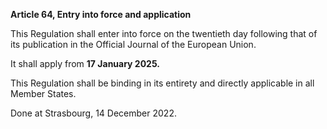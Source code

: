 **Article 64, Entry into force and application**

  


This Regulation shall enter into force on the twentieth day following that of its publication in the Official Journal of the European Union.

It shall apply from **17 January 2025.**

This Regulation shall be binding in its entirety and directly applicable in all Member States.

Done at Strasbourg, 14 December 2022.